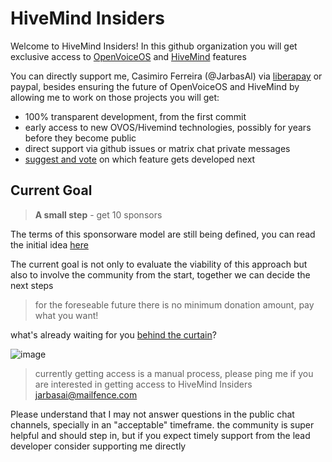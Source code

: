 # HiveMind Insiders

Welcome to HiveMind Insiders! In this github organization you will get exclusive access to [OpenVoiceOS](https://github.com/orgs/OpenVoiceOS) and [HiveMind](https://github.com/orgs/JarbasHiveMind) features

You can directly support me, Casimiro Ferreira (@JarbasAl) via [liberapay](https://liberapay.com/jarbasAI) or paypal, besides ensuring the future of OpenVoiceOS and HiveMind by allowing me to work on those projects you will get:

- 100% transparent development, from the first commit
- early access to new OVOS/Hivemind technologies, possibly for years before they become public
- direct support via github issues or matrix chat private messages
- [suggest and vote](https://github.com/HiveMindInsiders/feature-requests) on which feature gets developed next


## Current Goal

> **A small step** - get 10 sponsors

The terms of this sponsorware model are still being defined, you can read the initial idea [here](https://github.com/HiveMindInsiders/.github/blob/main/sponsorware.md)

The current goal is not only to evaluate the viability of this approach but also to involve the community from the start, together we can decide the next steps

> for the foreseable future there is no minimum donation amount, pay what you want!

what's already waiting for you [behind the curtain](https://github.com/HiveMindInsiders/feature-tracker/issues)?

![image](https://github.com/user-attachments/assets/cb423aba-0015-49f8-885a-25c82a8d70e3)

> currently getting access is a manual process, please ping me if you are interested in getting access to HiveMind Insiders jarbasai@mailfence.com

Please understand that I may not answer questions in the public chat channels, specially in an "acceptable" timeframe. the community is super helpful and should step in, but if you expect timely support from the lead developer consider supporting me directly

